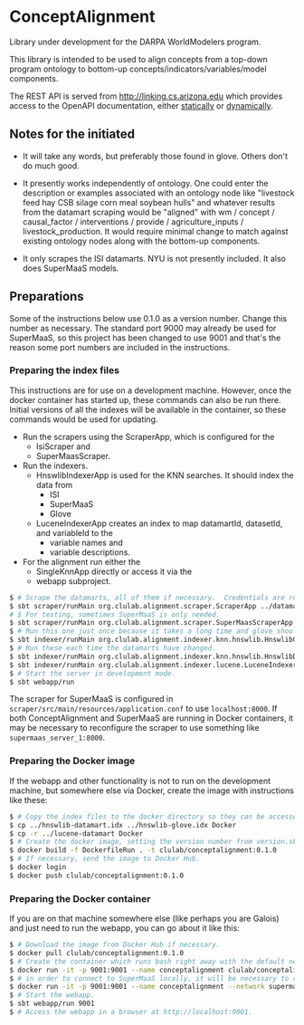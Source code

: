 # ConceptAlignment

Library under development for the DARPA WorldModelers program.

This library is intended to be used to align concepts from a top-down
program ontology to bottom-up concepts/indicators/variables/model components.

The REST API is served from http://linking.cs.arizona.edu which provides
access to the OpenAPI documentation, either [statically](http://linking.cs.arizona.edu/assets/openapi/webapp.yaml)
or [dynamically](http://linking.cs.arizona.edu/api).

## Notes for the initiated

* It will take any words, but preferably those found in glove.  Others don't do much good.
  
* It presently works independently of ontology.  One could enter the description or
examples associated with an ontology node like "livestock feed hay CSB silage corn meal
soybean hulls" and whatever results from the datamart scraping would be "aligned" with
wm / concept / causal_factor / interventions / provide / agriculture_inputs / livestock_production.
It would require minimal change to match against existing ontology nodes along with the
bottom-up components.
  
* It only scrapes the ISI datamarts.  NYU is not presently included.  It also does SuperMaaS models.

## Preparations

Some of the instructions below use 0.1.0 as a version number.  Change this number as necessary.
The standard port 9000 may already be used for SuperMaaS, so this project has been changed to use 9001
and that's the reason some port numbers are included in the instructions.

### Preparing the index files

This instructions are for use on a development machine.  However, once the docker
container has started up, these commands can also be run there.  Initial versions of all the
indexes will be available in the container, so these commands would be used for updating.

* Run the scrapers using the ScraperApp, which is configured for the
  * IsiScraper and
  * SuperMaasScraper.
* Run the indexers.
  * HnswlibIndexerApp is used for the KNN searches.  It should index the data from
    * ISI
    * SuperMaaS
    * Glove
  * LuceneIndexerApp creates an index to map datamartId, datasetId, and variableId to the
    * variable names and
    * variable descriptions.
* For the alignment run either the
  * SingleKnnApp directly or access it via the
  * webapp subproject.

```bash
$ # Scrape the datamarts, all of them if necessary.  Credentials are required.
$ sbt scraper/runMain org.clulab.alignment.scraper.ScraperApp ../datamarts.tsv
# $ For testing, sometimes SuperMaaS is only needed.
$ sbt scraper/runMain org.clulab.alignment.scraper.SuperMaasScraperApp ../datamarts.tsv
$ # Run this one just once because it takes a long time and glove shouldn't change.
$ sbt indexer/runMain org.clulab.alignment.indexer.knn.hnswlib.HnswlibGloveIndexerApp
$ # Run these each time the datamarts have changed.
$ sbt indexer/runMain org.clulab.alignment.indexer.knn.hnswlib.HnswlibDatamartIndexerApp ../datamarts.tsv
$ sbt indexer/runMain org.clulab.alignment.indexer.lucene.LuceneIndexerApp ../datamarts.tsv
$ # Start the server in development mode.
$ sbt webapp/run
```

The scraper for SuperMaaS is configured in `scraper/src/main/resources/application.conf`
to use `localhost:8000`.  If both ConceptAlignment and SuperMaaS are running in Docker
containers, it may be necessary to reconfigure the scraper to use something like
 `supermaas_server_1:8000`.

### Preparing the Docker image

If the webapp and other functionality is not to run on the development machine, but somewhere
else via Docker, create the image with instructions like these:

```bash
$ # Copy the index files to the docker directory so they can be accessed by the docker command.
$ cp ../hnswlib-datamart.idx ../hnswlib-glove.idx Docker
$ cp -r ../lucene-datamart Docker
$ # Create the docker image, setting the version number from version.sbt.
$ docker build -f DockerfileRun . -t clulab/conceptalignment:0.1.0
$ # If necessary, send the image to Docker Hub.
$ docker login
$ docker push clulab/conceptalignment:0.1.0
```

### Preparing the Docker container

If you are on that machine somewhere else (like perhaps you are Galois) and just need to run
the webapp, you can go about it like this:

```bash
$ # Download the image from Docker Hub if necessary.
$ docker pull clulab/conceptalignment:0.1.0
$ # Create the container which runs bash right away with the default network _or_
$ docker run -it -p 9001:9001 --name conceptalignment clulab/conceptalignment:0.1.0
$ # in order to connect to SuperMaaS locally, it will be necessary to connect to its network.
$ docker run -it -p 9001:9001 --name conceptalignment --network supermaas_supermaas clulab/conceptalignment:0.1.0
$ # Start the webapp.
$ sbt webapp/run 9001
$ # Access the webapp in a browser at http://localhost:9001.
```
